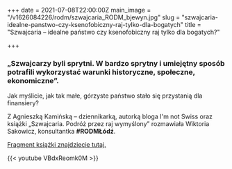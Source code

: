 +++
date = 2021-07-08T22:00:00Z
main_image = "/v1626084226/rodm/szwajcaria_RODM_bjewyn.jpg"
slug = "szwajcaria-idealne-panstwo-czy-ksenofobiczny-raj-tylko-dla-bogatych"
title = "Szwajcaria – idealne państwo czy ksenofobiczny raj tylko dla bogatych?"

+++
### **„Szwajcarzy byli sprytni. W bardzo sprytny i umiejętny sposób potrafili wykorzystać warunki historyczne, społeczne, ekonomiczne”.**

Jak myślicie, jak tak małe, górzyste państwo stało się przystanią dla finansiery?

Z Agnieszką Kamińską – dziennikarką, autorką bloga I'm not Swiss oraz książki „Szwajcaria. Podróż przez raj wymyślony” rozmawiała Wiktoria Sakowicz, konsultantka **#RODMŁódź**.

[Fragment książki znajdziecie tutaj.](https://www.rodm-lodz.pl/aktualnosci/a-kaminska-szwajcaria-podroz-przez-raj-wymyslony/ "https://www.rodm-lodz.pl/aktualnosci/a-kaminska-szwajcaria-podroz-przez-raj-wymyslony/")

{{< youtube VBdxReomk0M >}}